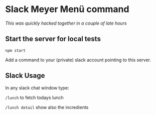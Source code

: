 # Slack Meyer Menü command

_This was quickly hacked together in a couple of late hours_

## Start the server for local tests

`npm start`

Add a command to your (private) slack account pointing to this server.

## Slack Usage

In any slack chat window type:

`/lunch` to fetch todays lunch

`/lunch detail` show also the incredients

